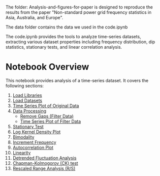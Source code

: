 The folder: Analysis-and-figures-for-paper is designed to reproduce the results from the paper "Non-standard power grid frequency statistics in Asia, Australia, and Europe".

The data folder contains the data we used in the code.ipynb

The code.ipynb provides the tools to analyze time-series datasets, extracting various dataset properties including frequency distribution, dip statistics, stationary tests, and linear correlation analysis.


# Notebook Overview

This notebook provides analysis of a time-series dataset. It covers the following sections:

1. [Load Libraries](#Load-Libraries)
2. [Load Datasets](#Load-Datasets)
3. [Time Series Plot of Original Data](#Time-Series-Plot-of-Original-Data)
4. [Data Processing](#Data-Processing)
   - [Remove Gaps (Filter Data)](#Remove-Gaps-(Filter-Data))
   - [Time Series Plot of Filter Data](#Time-Series-Plot-of-Filter-Data)
5. [Stationary Test](#Stationary-Test)
6. [Log Kernel Density Plot](#Log-Kernel-Density-Plot)
7. [Bimodality](#Bimodality)
8. [Increment Frequency](#Increment-Frequency)
9. [Autocorrelation Plot](#Autocorrelation-Plot)
10. [Linearity](#Linearity)
11. [Detrended Fluctuation Analysis](#Detrended-Fluctuation-Analysis)
12. [Chapman-Kolmogorov (CK) test](#Chapman-Kolmogorov-(CK)-test)
13. [Rescaled Range Analysis (R/S)](#Rescaled-Range-Analysis-(R/S))
